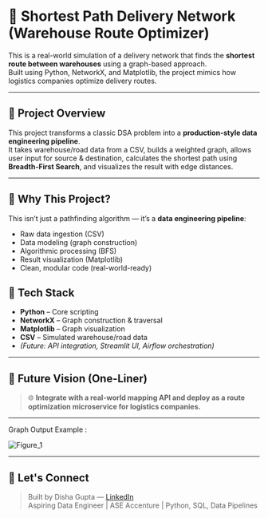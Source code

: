 # 📍 Shortest Path Delivery Network (Warehouse Route Optimizer)

This is a real-world simulation of a delivery network that finds the **shortest route between warehouses** using a graph-based approach.  
Built using Python, NetworkX, and Matplotlib, the project mimics how logistics companies optimize delivery routes.

---

## 🚀 Project Overview

This project transforms a classic DSA problem into a **production-style data engineering pipeline**.  
It takes warehouse/road data from a CSV, builds a weighted graph, allows user input for source & destination, calculates the shortest path using **Breadth-First Search**, and visualizes the result with edge distances.

---
## 🧠 Why This Project?

This isn’t just a pathfinding algorithm — it’s a **data engineering pipeline**:
- Raw data ingestion (CSV)
- Data modeling (graph construction)
- Algorithmic processing (BFS)
- Result visualization (Matplotlib)
- Clean, modular code (real-world-ready)

  
## 🧰 Tech Stack

- **Python** – Core scripting
- **NetworkX** – Graph construction & traversal
- **Matplotlib** – Graph visualization
- **CSV** – Simulated warehouse/road data
- *(Future: API integration, Streamlit UI, Airflow orchestration)*

---

## 🔮 Future Vision (One-Liner)

> 🌐 **Integrate with a real-world mapping API and deploy as a route optimization microservice for logistics companies.**

---
Graph Output Example :

![Figure_1](https://github.com/user-attachments/assets/c1aca5ba-7ca6-43bd-8138-277f806f07fe)

---

## 🤝 Let's Connect

> Built by Disha Gupta — [LinkedIn](https://linkedin.com/in/disha-gupta-32854a219)  
> Aspiring Data Engineer | ASE Accenture | Python, SQL, Data Pipelines  
